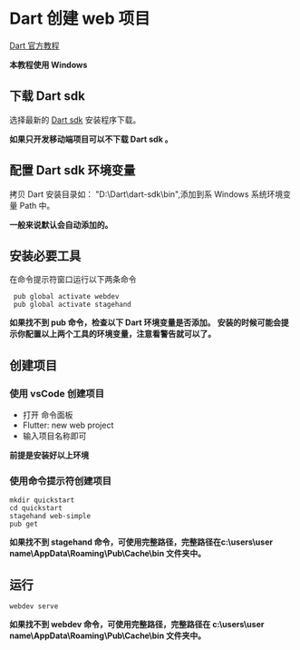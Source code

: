 
# Dart 创建 web 项目

[Dart 官方教程](https://dart.dev/tutorials/web/get-started#3-get-cli-tools-or-an-ide-or-both)

**本教程使用 Windows**

## 下载 Dart sdk

选择最新的 [Dart sdk](http://www.gekorm.com/dart-windows/) 安装程序下载。

**如果只开发移动端项目可以不下载 Dart sdk 。**

## 配置 Dart sdk 环境变量

拷贝 Dart 安装目录如： "D:\Dart\dart-sdk\bin",添加到系 Windows 系统环境变量 Path 中。

**一般来说默认会自动添加的。**

## 安装必要工具
在命令提示符窗口运行以下两条命令

~~~
 pub global activate webdev
 pub global activate stagehand
 ~~~

 **如果找不到 pub 命令，检查以下 Dart 环境变量是否添加。**
 **安装的时候可能会提示你配置以上两个工具的环境变量，注意看警告就可以了。**

 ## 创建项目

### 使用 vsCode 创建项目
- 打开 命令面板
- Flutter: new web project
- 输入项目名称即可


**前提是安装好以上环境**

### 使用命令提示符创建项目

~~~
mkdir quickstart
cd quickstart
stagehand web-simple
pub get
~~~

**如果找不到 stagehand 命令，可使用完整路径，完整路径在c:\users\user name\AppData\Roaming\Pub\Cache\bin 文件夹中。**

## 运行
~~~
webdev serve
~~~

**如果找不到 webdev 命令，可使用完整路径，完整路径在 c:\users\user name\AppData\Roaming\Pub\Cache\bin 文件夹中。**


